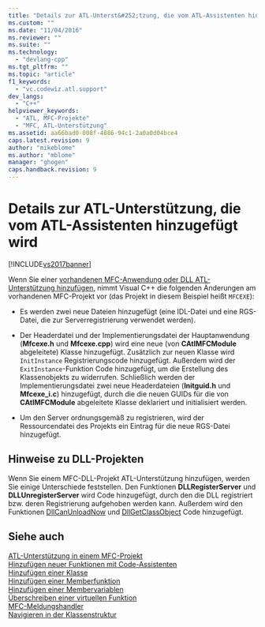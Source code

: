 ```yaml
---
title: "Details zur ATL-Unterst&#252;tzung, die vom ATL-Assistenten hinzugef&#252;gt wird | Microsoft Docs"
ms.custom: ""
ms.date: "11/04/2016"
ms.reviewer: ""
ms.suite: ""
ms.technology: 
  - "devlang-cpp"
ms.tgt_pltfrm: ""
ms.topic: "article"
f1_keywords: 
  - "vc.codewiz.atl.support"
dev_langs: 
  - "C++"
helpviewer_keywords: 
  - "ATL, MFC-Projekte"
  - "MFC, ATL-Unterstützung"
ms.assetid: aa66bad0-008f-4886-94c1-2a0a0d04bce4
caps.latest.revision: 9
author: "mikeblome"
ms.author: "mblome"
manager: "ghogen"
caps.handback.revision: 9
---
```

# Details zur ATL-Unterst&#252;tzung, die vom ATL-Assistenten hinzugef&#252;gt wird
[!INCLUDE[vs2017banner](../../assembler/inline/includes/vs2017banner.md)]

Wenn Sie einer [vorhandenen MFC\-Anwendung oder DLL ATL\-Unterstützung hinzufügen](../../mfc/reference/adding-atl-support-to-your-mfc-project.md), nimmt Visual C\+\+ die folgenden Änderungen am vorhandenen MFC\-Projekt vor \(das Projekt in diesem Beispiel heißt `MFCEXE`\):  
  
-   Es werden zwei neue Dateien hinzugefügt \(eine IDL\-Datei und eine RGS\-Datei, die zur Serverregistrierung verwendet werden\).  
  
-   Der Headerdatei und der Implementierungsdatei der Hauptanwendung \(**Mfcexe.h** und **Mfcexe.cpp**\) wird eine neue \(von **CAtlMFCModule** abgeleitete\) Klasse hinzugefügt.  Zusätzlich zur neuen Klasse wird `InitInstance` Registrierungscode hinzugefügt.  Außerdem wird der `ExitInstance`\-Funktion Code hinzugefügt, um die Erstellung des Klassenobjekts zu widerrufen.  Schließlich werden der Implementierungsdatei zwei neue Headerdateien \(**Initguid.h** und **Mfcexe\_i.c**\) hinzugefügt, durch die die neuen GUIDs für die von **CAtlMFCModule** abgeleitete Klasse deklariert und initialisiert werden.  
  
-   Um den Server ordnungsgemäß zu registrieren, wird der Ressourcendatei des Projekts ein Eintrag für die neue RGS\-Datei hinzugefügt.  
  
## Hinweise zu DLL\-Projekten  
 Wenn Sie einem MFC\-DLL\-Projekt ATL\-Unterstützung hinzufügen, werden Sie einige Unterschiede feststellen.  Den Funktionen **DLLRegisterServer** und **DLLUnregisterServer** wird Code hinzugefügt, durch den die DLL registriert bzw. deren Registrierung aufgehoben werden kann.  Außerdem wird den Funktionen [DllCanUnloadNow](../Topic/CAtlDllModuleT::DllCanUnloadNow.md) und [DllGetClassObject](../Topic/CAtlDllModuleT::DllGetClassObject.md) Code hinzugefügt.  
  
## Siehe auch  
 [ATL\-Unterstützung in einem MFC\-Projekt](../../mfc/reference/adding-atl-support-to-your-mfc-project.md)   
 [Hinzufügen neuer Funktionen mit Code\-Assistenten](../../ide/adding-functionality-with-code-wizards-cpp.md)   
 [Hinzufügen einer Klasse](../../ide/adding-a-class-visual-cpp.md)   
 [Hinzufügen einer Memberfunktion](../../ide/adding-a-member-function-visual-cpp.md)   
 [Hinzufügen einer Membervariablen](../../ide/adding-a-member-variable-visual-cpp.md)   
 [Überschreiben einer virtuellen Funktion](../../ide/overriding-a-virtual-function-visual-cpp.md)   
 [MFC\-Meldungshandler](../../mfc/reference/adding-an-mfc-message-handler.md)   
 [Navigieren in der Klassenstruktur](../../ide/navigating-the-class-structure-visual-cpp.md)